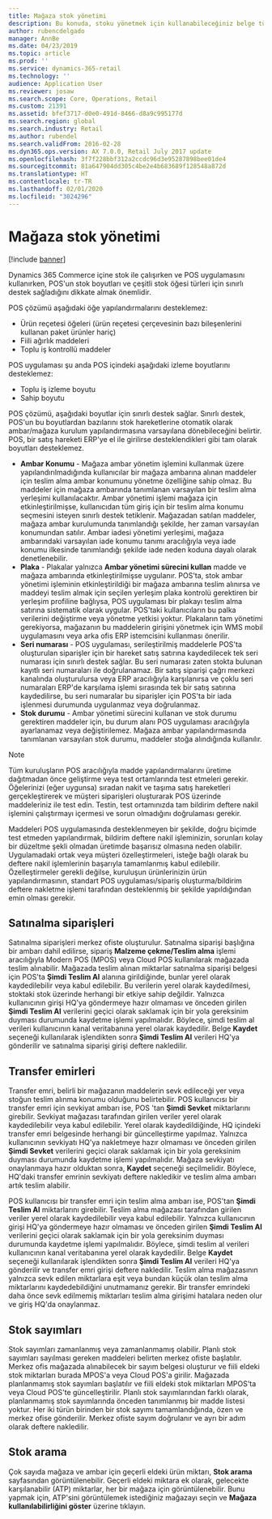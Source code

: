 ```yaml
---
title: Mağaza stok yönetimi
description: Bu konuda, stoku yönetmek için kullanabileceğiniz belge türleri açıklanmaktadır.
author: rubencdelgado
manager: AnnBe
ms.date: 04/23/2019
ms.topic: article
ms.prod: ''
ms.service: dynamics-365-retail
ms.technology: ''
audience: Application User
ms.reviewer: josaw
ms.search.scope: Core, Operations, Retail
ms.custom: 21391
ms.assetid: bfef3717-d0e0-491d-8466-d8a9c995177d
ms.search.region: global
ms.search.industry: Retail
ms.author: rubendel
ms.search.validFrom: 2016-02-28
ms.dyn365.ops.version: AX 7.0.0, Retail July 2017 update
ms.openlocfilehash: 3f7f228bbf312a2ccdc96d3e95287898bee01de4
ms.sourcegitcommit: 81a647904dd305c4be2e4b683689f128548a872d
ms.translationtype: HT
ms.contentlocale: tr-TR
ms.lasthandoff: 02/01/2020
ms.locfileid: "3024296"
---
```

# <a name="store-inventory-management"></a>Mağaza stok yönetimi

[!include [banner](includes/banner.md)]

Dynamics 365 Commerce içine stok ile çalışırken ve POS uygulamasını kullanırken, POS'un stok boyutları ve çeşitli stok öğesi türleri için sınırlı destek sağladığını dikkate almak önemlidir.

POS çözümü aşağıdaki öğe yapılandırmalarını desteklemez:

- Ürün reçetesi öğeleri (ürün reçetesi çerçevesinin bazı bileşenlerini kullanan paket ürünler hariç)
- Fiili ağırlık maddeleri
- Toplu iş kontrollü maddeler

POS uygulaması şu anda POS içindeki aşağıdaki izleme boyutlarını desteklemez:

- Toplu iş izleme boyutu
- Sahip boyutu

POS çözümü, aşağıdaki boyutlar için sınırlı destek sağlar. Sınırlı destek, POS'un bu boyutlardan bazılarını stok hareketlerine otomatik olarak ambar/mağaza kurulum yapılandırmasına varsayılana dönebileceğini belirtir. POS, bir satış hareketi ERP'ye el ile girilirse desteklendikleri gibi tam olarak boyutları desteklemez. 

- **Ambar Konumu** - Mağaza ambar yönetim işlemini kullanmak üzere yapılandırılmadığında kullanıcılar bir mağaza ambarına alınan maddeler için teslim alma ambar konumunu yönetme özelliğine sahip olmaz. Bu maddeler için mağaza ambarında tanımlanan varsayılan bir teslim alma yerleşimi kullanılacaktır. Ambar yönetimi işlemi mağaza için etkinleştirilmişse, kullanıcıdan tüm giriş için bir teslim alma konumu seçmesini isteyen sınırlı destek tetiklenir. Mağazadan satılan maddeler, mağaza ambar kurulumunda tanımlandığı şekilde, her zaman varsayılan konumundan satılır. Ambar iadesi yönetimi yerleşimi, mağaza ambarındaki varsayılan iade konumu tanımı aracılığıyla veya iade konumu ilkesinde tanımlandığı şekilde iade neden koduna dayalı olarak denetlenebilir.
- **Plaka** - Plakalar yalnızca **Ambar yönetimi sürecini kullan** madde ve mağaza ambarında etkinleştirilmişse uygulanır. POS'ta, stok ambar yönetimi işleminin etkinleştirildiği bir mağaza ambarına teslim alınırsa ve maddeyi teslim almak için seçilen yerleşim plaka kontrolü gerektiren bir yerleşim profiline bağlıysa, POS uygulaması bir plakayı teslim alma satırına sistematik olarak uygular. POS'taki kullanıcıların bu palka verilerini değiştirme veya yönetme yetkisi yoktur. Plakaların tam yönetimi gerekiyorsa, mağazanın bu maddelerin girişini yönetmek için WMS mobil uygulamasını veya arka ofis ERP istemcisini kullanması önerilir.
- **Seri numarası** - POS uygulaması, serileştirilmiş maddelerle POS'ta oluşturulan siparişler için bir hareket satış satırına kaydedilecek tek seri numarası için sınırlı destek sağlar. Bu seri numarası zaten stokta bulunan kayıtlı seri numaraları ile doğrulanamaz. Bir satış siparişi çağrı merkezi kanalında oluşturulursa veya ERP aracılığıyla karşılanırsa ve çoklu seri numaraları ERP'de karşılama işlemi sırasında tek bir satış satırına kaydedilirse, bu seri numaralar bu siparişler için POS'ta bir iada işlenmesi durumunda uygulanmaz veya doğrulanmaz.
- **Stok durumu** - Ambar yönetimi sürecini kullanan ve stok durumu gerektiren maddeler için, bu durum alanı POS uygulaması aracılığıyla ayarlanamaz veya değiştirilemez. Mağaza ambar yapılandırmasında tanımlanan varsayılan stok durumu, maddeler stoğa alındığında kullanılır.

> [!NOTE]
> Tüm kuruluşların POS aracılığıyla madde yapılandırmalarını üretime dağıtmadan önce geliştirme veya test ortamlarında test etmeleri gerekir. Öğelerinizi (eğer uygunsa) sıradan nakit ve taşıma satış hareketleri gerçekleştirerek ve müşteri siparişleri oluşturarak POS üzerinde maddeleriniz ile test edin. Testin, test ortamınızda tam bildirim deftere nakil işlemini çalıştırmayı içermesi ve sorun olmadığını doğrulaması gerekir.
>
> Maddeleri POS uygulamasında desteklenmeyen bir şekilde, doğru biçimde test etmeden yapılandırmak, bildirim deftere nakil işleminizin, sorunları kolay bir düzeltme şekli olmadan üretimde başarısız olmasına neden olabilir. Uygulamadaki ortak veya müşteri özelleştirmeleri, isteğe bağlı olarak bu deftere nakil işlemlerinin başarıyla tamamlanmış kabul edilebilir. Özelleştirmeler gerekli değilse, kuruluşun ürünlerinizin ürün yapılandırmasının, standart POS uygulaması/sipariş oluşturma/bildirim deftere nakletme işlemi tarafından desteklenmiş bir şekilde yapıldığından emin olması gerekir.

## <a name="purchase-orders"></a>Satınalma siparişleri

Satınalma siparişleri merkez ofiste oluşturulur. Satınalma siparişi başlığına bir ambarı dahil edilirse, sipariş **Malzeme çekme/Teslim alma** işlemi aracılığıyla Modern POS (MPOS) veya Cloud POS kullanılarak mağazada teslim alınabilir. Mağazada teslim alınan miktarlar satınalma siparişi belgesi için POS'ta **Şimdi Teslim Al** alanına girildiğinde, bunlar yerel olarak kaydedilebilir veya kabul edilebilir. Bu verilerin yerel olarak kaydedilmesi, stoktaki stok üzerinde herhangi bir etkiye sahip değildir. Yalnızca kullanıcının girişi HQ'ya göndermeye hazır olmaması ve önceden girilen **Şimdi Teslim Al** verilerini geçici olarak saklamak için bir yola gereksinim duyması durumunda kaydetme işlemi yapılmalıdır. Böylece, şimdi teslim al verileri kullanıcının kanal veritabanına yerel olarak kaydedilir. Belge **Kaydet** seçeneği kullanılarak işlendikten sonra **Şimdi Teslim Al** verileri HQ'ya gönderilir ve satınalma siparişi girişi deftere nakledilir. 

## <a name="transfer-orders"></a>Transfer emirleri

Transfer emri, belirli bir mağazanın maddelerin sevk edileceği yer veya stoğun teslim alınma konumu olduğunu belirtebilir. POS kullanıcısı bir transfer emri için sevkiyat ambarı ise, POS 'tan **Şimdi Sevket** miktarlarını girebilir. Sevkiyat mağazası tarafından girilen veriler yerel olarak kaydedilebilir veya kabul edilebilir. Yerel olarak kaydedildiğinde, HQ içindeki transfer emri belgesinde herhangi bir güncelleştirme yapılmaz. Yalnızca kullanıcının sevkiyatı HQ'ya nakletmeye hazır olmaması ve önceden girilen **Şimdi Sevket** verilerini geçici olarak saklamak için bir yola gereksinim duyması durumunda kaydetme işlemi yapılmalıdır. Mağaza sevkiyatı onaylanmaya hazır olduktan sonra, **Kaydet** seçeneği seçilmelidir. Böylece, HQ'daki transfer emrinin sevkiyatı deftere nakledikir ve teslim alma ambarı artık teslim alabilir. 

POS kullanıcısı bir transfer emri için teslim alma ambarı ise, POS'tan **Şimdi Teslim Al** miktarlarını girebilir. Teslim alma mağazası tarafından girilen veriler yerel olarak kaydedilebilir veya kabul edilebilir. Yalnızca kullanıcının girişi HQ'ya göndermeye hazır olmaması ve önceden girilen **Şimdi Teslim Al** verilerini geçici olarak saklamak için bir yola gereksinim duyması durumunda kaydetme işlemi yapılmalıdır. Böylece, şimdi teslim al verileri kullanıcının kanal veritabanına yerel olarak kaydedilir. Belge **Kaydet** seçeneği kullanılarak işlendikten sonra **Şimdi Teslim Al** verileri HQ'ya gönderilir ve transfer emri girişi deftere nakledilir. Teslim alma mağazasının yalnızca sevk edilen miktarlara eşit veya bundan küçük olan teslim alma miktarlarını kaydedebildiğini unutmamanız gerekir. Bir transfer emrindeki daha önce sevk edilmemiş miktarları teslim alma girişimi hatalara neden olur ve giriş HQ'da onaylanmaz.

## <a name="stock-counts"></a>Stok sayımları

Stok sayımları zamanlanmış veya zamanlanmamış olabilir. Planlı stok sayımları sayılması gereken maddeleri belirten merkez ofiste başlatılır. Merkez ofis mağazada alınabilecek bir sayım belgesi oluşturur ve fiili eldeki stok miktarları burada MPOS'a veya Cloud POS'a girilir. Mağazada planlanmamış stok sayımları başlatılır ve fiili eldeki stok miktarları MPOS'ta veya Cloud POS'te güncelleştirilir. Planlı stok sayımlarından farklı olarak, planlanmamış stok sayımlarında önceden tanımlanmış bir madde listesi yoktur. Her iki türün birinden bir stok sayımı tamamlandığında, özen ve merkez ofise gönderilir. Merkez ofiste sayım doğrulanır ve ayrı bir adım olarak deftere nakledilir.

## <a name="inventory-lookup"></a>Stok arama

Çok sayıda mağaza ve ambar için geçerli eldeki ürün miktarı, **Stok arama** sayfasından görüntülenebilir. Geçerli eldeki miktara ek olarak, gelecekte karşılanabilir (ATP) miktarlar, her bir mağaza için görüntülenebilir. Bunu yapmak için, ATP'sini görüntülemek istediğiniz mağazayı seçin ve **Mağaza kullanılabilirliğini göster** üzerine tıklayın.
